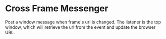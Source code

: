 # Cross Frame Messenger

Post a window message when frame's url is changed. The listener is the top window, which will retrieve the url from the event and update the browser URL.
